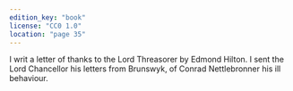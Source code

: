 ```yaml
---
edition_key: "book"
license: "CC0 1.0"
location: "page 35"
---
```

I writ a letter of thanks
to the Lord Threasorer by Edmond Hilton. I sent the Lord
Chancellor his letters from Brunswyk, of Conrad Nettlebronner
his ill behaviour.
